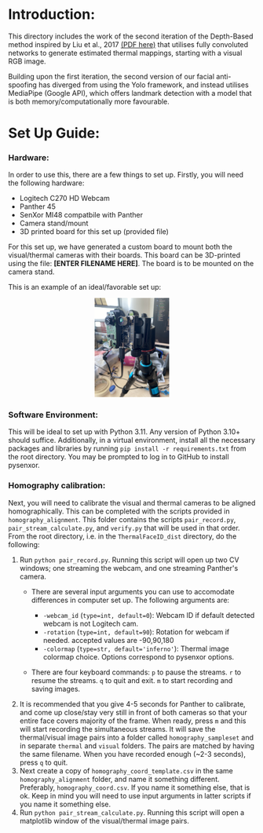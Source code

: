 # Introduction:
This directory includes the work of the second iteration of the Depth-Based method inspired by Liu et al., 2017 [(PDF here)](https://cvlab.cse.msu.edu/pdfs/FaceAntiSpoofingUsingPatchandDepthBasedCNNs.pdf) that utilises fully convoluted networks to generate estimated thermal mappings, starting with a visual RGB image.

Building upon the first iteration, the second version of our facial anti-spoofing has diverged from using the Yolo framework, and instead utilises MediaPipe (Google API), which offers landmark detection with a model that is both memory/computationally more favourable.

# Set Up Guide:
### Hardware:
In order to use this, there are a few things to set up. Firstly, you will need the following hardware:
- Logitech C270 HD Webcam
- Panther 45
- SenXor MI48 compatbile with Panther
- Camera stand/mount
- 3D printed board for this set up (provided file)

For this set up, we have generated a custom board to mount both the visual/thermal cameras with their boards. This board can be 3D-printed using the file: **[ENTER FILENAME HERE]**. The board is to be mounted on the camera stand.

This is an example of an ideal/favorable set up:

<div style="text-align:center;">
    <img src="pictures/hardwaresetup.JPG" alt="Hardware Setup" width="30%">
</div>

### Software Environment:
This will be ideal to set up with Python 3.11. Any version of Python 3.10+ should suffice. Additionally, in a virtual environment, install all the necessary packages and libraries by running `pip install -r requirements.txt` from the root directory. You may be prompted to log in to GitHub to install pysenxor. 

### Homography calibration:
Next, you will need to calibrate the visual and thermal cameras to be aligned homographically. This can be completed with the scripts provided in `homography_alignment`. This folder contains the scripts `pair_record.py`, `pair_stream_calculate.py`, and `verify.py` that will be used in that order. From the root directory, i.e. in the `ThermalFaceID_dist` directory, do the following:

1. Run `python pair_record.py`. Running this script will open up two CV windows; one streaming the webcam, and one streaming Panther's camera.
   - There are several input arguments you can use to accomodate differences in computer set up. The following arguments are:
     - `-webcam_id` (`type=int, default=0`): Webcam ID if default detected webcam is not Logitech cam.
     - `-rotation` (`type=int, default=90`): Rotation for webcam if needed. accepted values are -90,90,180
     - `-colormap` (`type=str, default='inferno'`): Thermal image colormap choice. Options correspond to pysenxor options.

   - There are four keyboard commands: `p` to pause the streams. `r` to resume the streams. `q` to quit and exit. `m` to start recording and saving images.
2. It is recommended that you give 4-5 seconds for Panther to calibrate, and come up close/stay very still in front of both cameras so that your entire face covers majority of the frame. When ready, press `m` and this will start recording the simultaneous streams. It will save the thermal/visual image pairs into a folder called `homography_sampleset` and in separate `thermal` and `visual` folders. The pairs are matched by having the same filename. When you have recorded enough (~2-3 seconds), press `q` to quit.
3. Next create a copy of `homography_coord_template.csv` in the same `homography_alignment` folder, and name it something different. Preferably, `homography_coord.csv`. If you name it something else, that is ok. Keep in mind you will need to use input arguments in latter scripts if you name it something else.
4. Run `python pair_stream_calculate.py`. Running this script will open a matplotlib window of the visual/thermal image pairs. 
